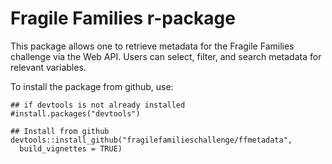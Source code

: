 # Fragile Families r-package

This package allows one to retrieve metadata for the Fragile Families challenge 
via the Web API.  Users can select, filter, and search metadata for relevant 
variables.

To install the package from github, use:

```
## if devtools is not already installed
#install.packages("devtools")

## Install from github
devtools::install_github("fragilefamilieschallenge/ffmetadata", 
  build_vignettes = TRUE)
```

